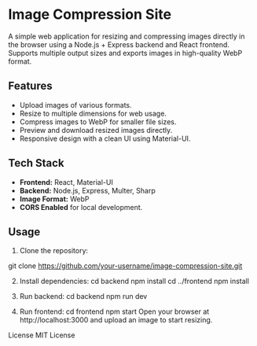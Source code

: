 # Image Compression Site

A simple web application for resizing and compressing images directly in the browser using a Node.js + Express backend and React frontend. Supports multiple output sizes and exports images in high-quality WebP format.

## Features

- Upload images of various formats.
- Resize to multiple dimensions for web usage.
- Compress images to WebP for smaller file sizes.
- Preview and download resized images directly.
- Responsive design with a clean UI using Material-UI.

## Tech Stack

- **Frontend:** React, Material-UI
- **Backend:** Node.js, Express, Multer, Sharp
- **Image Format:** WebP
- **CORS Enabled** for local development.

## Usage

1. Clone the repository:

git clone https://github.com/your-username/image-compression-site.git

2. Install dependencies:
cd backend
npm install
cd ../frontend
npm install


3. Run backend:
cd backend
npm run dev


4. Run frontend:
cd frontend
npm start
Open your browser at http://localhost:3000 and upload an image to start resizing.

License
MIT License

